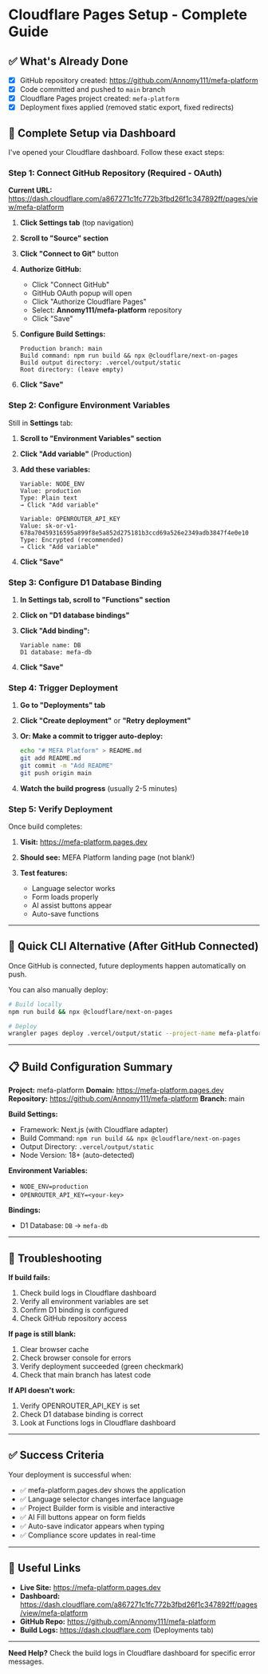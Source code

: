 # Cloudflare Pages Setup - Complete Guide

## ✅ What's Already Done

- [x] GitHub repository created: https://github.com/Annomy111/mefa-platform
- [x] Code committed and pushed to `main` branch
- [x] Cloudflare Pages project created: `mefa-platform`
- [x] Deployment fixes applied (removed static export, fixed redirects)

## 🔧 Complete Setup via Dashboard

I've opened your Cloudflare dashboard. Follow these exact steps:

### Step 1: Connect GitHub Repository (Required - OAuth)

**Current URL:** https://dash.cloudflare.com/a867271c1fc772b3fbd26f1c347892ff/pages/view/mefa-platform

1. **Click Settings tab** (top navigation)

2. **Scroll to "Source" section**

3. **Click "Connect to Git"** button

4. **Authorize GitHub:**
   - Click "Connect GitHub"
   - GitHub OAuth popup will open
   - Click "Authorize Cloudflare Pages"
   - Select: **Annomy111/mefa-platform** repository
   - Click "Save"

5. **Configure Build Settings:**
   ```
   Production branch: main
   Build command: npm run build && npx @cloudflare/next-on-pages
   Build output directory: .vercel/output/static
   Root directory: (leave empty)
   ```

6. **Click "Save"**

### Step 2: Configure Environment Variables

Still in **Settings** tab:

1. **Scroll to "Environment Variables" section**

2. **Click "Add variable"** (Production)

3. **Add these variables:**
   ```
   Variable: NODE_ENV
   Value: production
   Type: Plain text
   → Click "Add variable"
   ```

   ```
   Variable: OPENROUTER_API_KEY
   Value: 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
   Type: Encrypted (recommended)
   → Click "Add variable"
   ```

4. **Click "Save"**

### Step 3: Configure D1 Database Binding

1. **In Settings tab, scroll to "Functions" section**

2. **Click on "D1 database bindings"**

3. **Click "Add binding":**
   ```
   Variable name: DB
   D1 database: mefa-db
   ```

4. **Click "Save"**

### Step 4: Trigger Deployment

1. **Go to "Deployments" tab**

2. **Click "Create deployment"** or **"Retry deployment"**

3. **Or: Make a commit to trigger auto-deploy:**
   ```bash
   echo "# MEFA Platform" > README.md
   git add README.md
   git commit -m "Add README"
   git push origin main
   ```

4. **Watch the build progress** (usually 2-5 minutes)

### Step 5: Verify Deployment

Once build completes:

1. **Visit:** https://mefa-platform.pages.dev

2. **Should see:** MEFA Platform landing page (not blank!)

3. **Test features:**
   - Language selector works
   - Form loads properly
   - AI assist buttons appear
   - Auto-save functions

---

## 🎯 Quick CLI Alternative (After GitHub Connected)

Once GitHub is connected, future deployments happen automatically on push.

You can also manually deploy:
```bash
# Build locally
npm run build && npx @cloudflare/next-on-pages

# Deploy
wrangler pages deploy .vercel/output/static --project-name mefa-platform
```

---

## 📋 Build Configuration Summary

**Project:** mefa-platform
**Domain:** https://mefa-platform.pages.dev
**Repository:** https://github.com/Annomy111/mefa-platform
**Branch:** main

**Build Settings:**
- Framework: Next.js (with Cloudflare adapter)
- Build Command: `npm run build && npx @cloudflare/next-on-pages`
- Output Directory: `.vercel/output/static`
- Node Version: 18+ (auto-detected)

**Environment Variables:**
- `NODE_ENV=production`
- `OPENROUTER_API_KEY=<your-key>`

**Bindings:**
- D1 Database: `DB` → `mefa-db`

---

## 🐛 Troubleshooting

**If build fails:**
1. Check build logs in Cloudflare dashboard
2. Verify all environment variables are set
3. Confirm D1 binding is configured
4. Check GitHub repository access

**If page is still blank:**
1. Clear browser cache
2. Check browser console for errors
3. Verify deployment succeeded (green checkmark)
4. Check that main branch has latest code

**If API doesn't work:**
1. Verify OPENROUTER_API_KEY is set
2. Check D1 database binding is correct
3. Look at Functions logs in Cloudflare dashboard

---

## ✅ Success Criteria

Your deployment is successful when:
- ✅ mefa-platform.pages.dev shows the application
- ✅ Language selector changes interface language
- ✅ Project Builder form is visible and interactive
- ✅ AI Fill buttons appear on form fields
- ✅ Auto-save indicator appears when typing
- ✅ Compliance score updates in real-time

---

## 🔗 Useful Links

- **Live Site:** https://mefa-platform.pages.dev
- **Dashboard:** https://dash.cloudflare.com/a867271c1fc772b3fbd26f1c347892ff/pages/view/mefa-platform
- **GitHub Repo:** https://github.com/Annomy111/mefa-platform
- **Build Logs:** https://dash.cloudflare.com (Deployments tab)

---

**Need Help?** Check the build logs in Cloudflare dashboard for specific error messages.